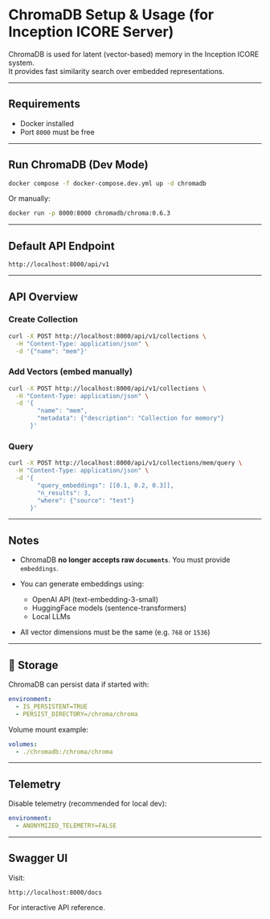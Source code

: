 # ChromaDB Setup & Usage (for Inception ICORE Server)

ChromaDB is used for latent (vector-based) memory in the Inception ICORE system.  
It provides fast similarity search over embedded representations.

---

## Requirements

- Docker installed
- Port `8000` must be free

---

## Run ChromaDB (Dev Mode)

```bash
docker compose -f docker-compose.dev.yml up -d chromadb
```

Or manually:

```bash
docker run -p 8000:8000 chromadb/chroma:0.6.3
```

---

## Default API Endpoint

```
http://localhost:8000/api/v1
```

---

## API Overview

### Create Collection

```bash
curl -X POST http://localhost:8000/api/v1/collections \
  -H "Content-Type: application/json" \
  -d '{"name": "mem"}'
```

### Add Vectors (embed manually)

```bash
curl -X POST http://localhost:8000/api/v1/collections \
  -H "Content-Type: application/json" \
  -d '{
        "name": "mem",
        "metadata": {"description": "Collection for memory"}
      }'
```

### Query

```bash
curl -X POST http://localhost:8000/api/v1/collections/mem/query \
  -H "Content-Type: application/json" \
  -d '{
        "query_embeddings": [[0.1, 0.2, 0.3]],
        "n_results": 3,
        "where": {"source": "test"}
      }'
```

---

## Notes

- ChromaDB **no longer accepts raw `documents`**. You must provide `embeddings`.
- You can generate embeddings using:

  - OpenAI API (text-embedding-3-small)
  - HuggingFace models (sentence-transformers)
  - Local LLMs

- All vector dimensions must be the same (e.g. `768` or `1536`)

---

## 📁 Storage

ChromaDB can persist data if started with:

```yaml
environment:
  - IS_PERSISTENT=TRUE
  - PERSIST_DIRECTORY=/chroma/chroma
```

Volume mount example:

```yaml
volumes:
  - ./chromadb:/chroma/chroma
```

---

## Telemetry

Disable telemetry (recommended for local dev):

```yaml
environment:
  - ANONYMIZED_TELEMETRY=FALSE
```

---

## Swagger UI

Visit:

```
http://localhost:8000/docs
```

For interactive API reference.
